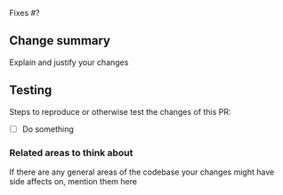 Fixes #?

## Change summary
Explain and justify your changes

## Testing
Steps to reproduce or otherwise test the changes of this PR:
- [ ] Do something

### Related areas to think about
If there are any general areas of the codebase your changes might have side affects on, mention them here

